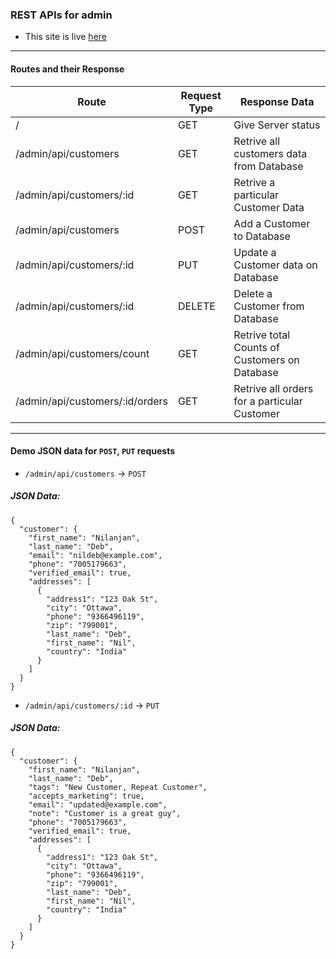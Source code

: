 ### REST APIs for admin

* This site is live [here](https://ecom-nil-admin.herokuapp.com/)


---
#### Routes and their Response
| Route | Request Type | Response Data |
|---|---|---|
| /  | GET | Give Server status |
| /admin/api/customers  | GET  | Retrive all customers data from Database |
| /admin/api/customers/:id  | GET  | Retrive a particular Customer Data |
| /admin/api/customers  | POST  | Add a Customer to Database | 
| /admin/api/customers/:id  | PUT  | Update a Customer data on Database |
| /admin/api/customers/:id  | DELETE  | Delete a Customer from Database |
| /admin/api/customers/count  | GET  | Retrive total Counts of Customers on Database |
| /admin/api/customers/:id/orders  | GET  | Retrive all orders for a particular Customer |
---


#### Demo JSON data for `POST`, `PUT` requests

* `/admin/api/customers` -> `POST`
##### JSON Data:
```
{
  "customer": {
    "first_name": "Nilanjan",
    "last_name": "Deb",
    "email": "nildeb@example.com",
    "phone": "7005179663",
    "verified_email": true,
    "addresses": [
      {
        "address1": "123 Oak St",
        "city": "Ottawa",
        "phone": "9366496119",
        "zip": "799001",
        "last_name": "Deb",
        "first_name": "Nil",
        "country": "India"
      }
    ]
  }
}
``` 
* `/admin/api/customers/:id` -> `PUT`
##### JSON Data:
```
{
  "customer": {
    "first_name": "Nilanjan",
    "last_name": "Deb",
    "tags": "New Customer, Repeat Customer",
    "accepts_marketing": true,
    "email": "updated@example.com",
    "note": "Customer is a great guy",
    "phone": "7005179663",
    "verified_email": true,
    "addresses": [
      {
        "address1": "123 Oak St",
        "city": "Ottawa",
        "phone": "9366496119",
        "zip": "799001",
        "last_name": "Deb",
        "first_name": "Nil",
        "country": "India"
      }
    ]
  }
}
```